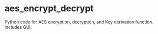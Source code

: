 # aes_encrypt_decrypt
Python code for AES encryption, decryption, and Key derivation function. Includes GUI.
